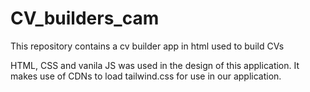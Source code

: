 # CV_builders_cam
This repository contains a cv builder app in html used to build CVs

HTML, CSS and vanila JS was used in the design of this application. 
It makes use of CDNs to load tailwind.css for use in our application.
